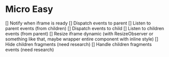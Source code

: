 # Micro Easy

[] Notify when iframe is ready
[] Dispatch events to parent
[] Listen to parent events (from children)
[] Dispatch events to child
[] Listen to children events (from parent)
[] Resize iframe dynamic (with ResizeObserver or something like that, maybe wrapper entire component with inline style)
[] Hide children fragments (need research)
[] Handle children fragments events (need research)
